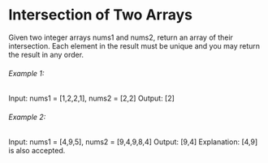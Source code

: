 # Intersection of Two Arrays

Given two integer arrays nums1 and nums2, return an array of their intersection. Each element in the result must be unique and you may return the result in any order.

###### Example 1:

Input: nums1 = [1,2,2,1], nums2 = [2,2]
Output: [2]

###### Example 2:

Input: nums1 = [4,9,5], nums2 = [9,4,9,8,4]
Output: [9,4]
Explanation: [4,9] is also accepted.
